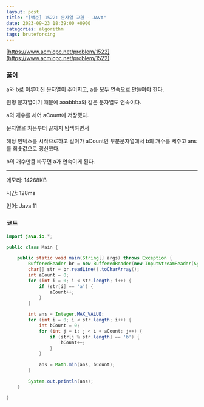 ```yaml
---
layout: post
title: "[백준] 1522: 문자열 교환 - JAVA"
date: 2023-09-23 18:39:00 +0900
categories: algorithm
tags: bruteforcing
---
```


[https://www.acmicpc.net/problem/1522](https://www.acmicpc.net/problem/1522)

### 풀이

a와 b로 이루어진 문자열이 주어지고, a를 모두 연속으로 만들어야 한다.

원형 문자열이기 때문에 aaabbba와 같은 문자열도 연속이다.

a의 개수를 세어 aCount에 저장했다.

문자열을 처음부터 끝까지 탐색하면서

해당 인덱스를 시작으로하고 길이가 aCount인 부분문자열에서 b의 개수를 세주고 ans를 최솟값으로 갱신했다.

b의 개수만큼 바꾸면 a가 연속이게 된다.

---

메모리: 14268KB

시간: 128ms

언어: Java 11

### 코드

```java
import java.io.*;

public class Main {

    public static void main(String[] args) throws Exception {
        BufferedReader br = new BufferedReader(new InputStreamReader(System.in));
        char[] str = br.readLine().toCharArray();
        int aCount = 0;
        for (int i = 0; i < str.length; i++) {
            if (str[i] == 'a') {
                aCount++;
            }
        }

        int ans = Integer.MAX_VALUE;
        for (int i = 0; i < str.length; i++) {
            int bCount = 0;
            for (int j = i; j < i + aCount; j++) {
                if (str[j % str.length] == 'b') {
                    bCount++;
                }
            }

            ans = Math.min(ans, bCount);
        }

        System.out.println(ans);
    }

}
```

